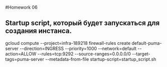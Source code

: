 #Homework 06
## Startup script, который будет запускаться для создания инстанса.

gcloud compute --project=infra-189218 firewall-rules create default-puma-server --direction=INGRESS --priority=1000 --network=default --action=ALLOW --rules=tcp:9292 --source-ranges=0.0.0.0/0 --target-tags=puma-server --metadata-from-file startup-script=startup_script.sh
